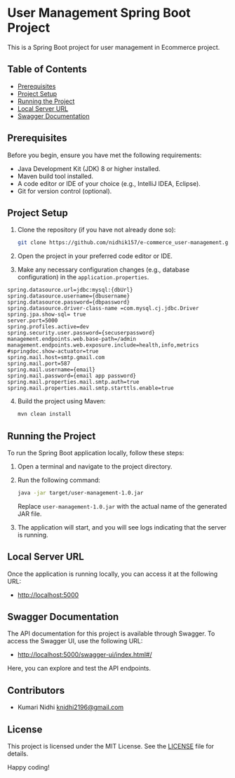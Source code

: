 
# User Management Spring Boot Project

This is a Spring Boot project for user management in Ecommerce project.

## Table of Contents

- [Prerequisites](#prerequisites)
- [Project Setup](#project-setup)
- [Running the Project](#running-the-project)
- [Local Server URL](#local-server-url)
- [Swagger Documentation](#swagger-documentation)

## Prerequisites

Before you begin, ensure you have met the following requirements:

- Java Development Kit (JDK) 8 or higher installed.
- Maven build tool installed.
- A code editor or IDE of your choice (e.g., IntelliJ IDEA, Eclipse).
- Git for version control (optional).

## Project Setup

1. Clone the repository (if you have not already done so):

   ```bash
   git clone https://github.com/nidhik157/e-commerce_user-management.git
   ```

2. Open the project in your preferred code editor or IDE.

3. Make any necessary configuration changes (e.g., database configuration) in the `application.properties`.
```spring.jpa.hibernate.ddl-auto=update
spring.datasource.url=jdbc:mysql:{dbUrl}
spring.datasource.username={dbusername}
spring.datasource.password={dbpassword}
spring.datasource.driver-class-name =com.mysql.cj.jdbc.Driver
spring.jpa.show-sql= true
server.port=5000
spring.profiles.active=dev
spring.security.user.password={secuserpassword}
management.endpoints.web.base-path=/admin
management.endpoints.web.exposure.include=health,info,metrics
#springdoc.show-actuator=true
spring.mail.host=smtp.gmail.com
spring.mail.port=587
spring.mail.username={email}
spring.mail.password={email app password}
spring.mail.properties.mail.smtp.auth=true
spring.mail.properties.mail.smtp.starttls.enable=true
```


4. Build the project using Maven:

   ```bash
   mvn clean install
   ```

## Running the Project

To run the Spring Boot application locally, follow these steps:

1. Open a terminal and navigate to the project directory.

2. Run the following command:

   ```bash
   java -jar target/user-management-1.0.jar
   ```

   Replace `user-management-1.0.jar` with the actual name of the generated JAR file.

3. The application will start, and you will see logs indicating that the server is running.

## Local Server URL

Once the application is running locally, you can access it at the following URL:

- [http://localhost:5000](http://localhost:5000)

## Swagger Documentation

The API documentation for this project is available through Swagger. To access the Swagger UI, use the following URL:

- [http://localhost:5000/swagger-ui/index.html#/](http://localhost:5000/swagger-ui/index.html#/)

Here, you can explore and test the API endpoints.

## Contributors

- Kumari Nidhi <knidhi2196@gmail.com>

## License

This project is licensed under the MIT License. See the [LICENSE](LICENSE) file for details.

Happy coding!
```

